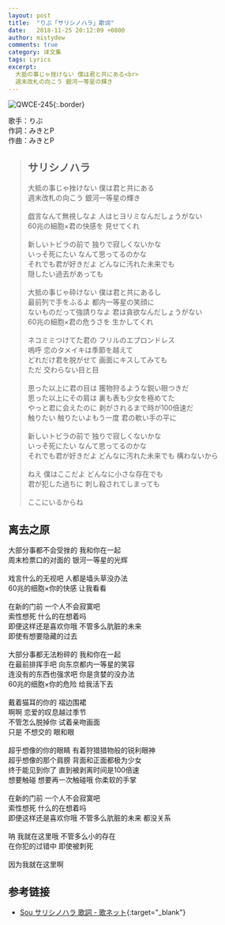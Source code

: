 ```yaml
---
layout: post
title:  "りぶ「サリシノハラ」歌词"
date:   2018-11-25 20:12:09 +0800
author: mistydew
comments: true
category: 译文集
tags: Lyrics
excerpt:
  大抵の事じゃ挫けない 僕は君と共にある<br>
  週末改札の向こう 銀河一等星の輝き
---
```

![QWCE-245](https://is4-ssl.mzstatic.com/image/thumb/Music5/v4/51/27/5b/51275b66-8ad1-b788-c8e6-4f1f5faf5bee/source/600x600bb.jpg){:.border}

歌手：りぶ<br>
作詞：みきとP<br>
作曲：みきとP

<blockquote class="original">
  <h2>サリシノハラ</h2>
  <p>
    大抵の事じゃ挫けない 僕は君と共にある<br>
    週末改札の向こう 銀河一等星の輝き<br>
    <br>
    戯言なんて無視しなよ 人はヒヨリミなんだしょうがない<br>
    60兆の細胞×君の快感を 見せてくれ<br>
    <br>
    新しいトビラの前で 独りで寂しくないかな<br>
    いっそ死にたい なんて思ってるのかな<br>
    それでも君が好きだよ どんなに汚れた未来でも<br>
    隠したい過去があっても<br>
    <br>
    大抵の事じゃ砕けない 僕は君と共にあるし<br>
    最前列で手をふるよ 都内一等星の笑顔に<br>
    ないものだって強請りなよ 君は貪欲なんだしょうがない<br>
    60兆の細胞×君の危うさを 生かしてくれ<br>
    <br>
    ネコミミつけてた君の フリルのエプロンドレス<br>
    嗚呼 恋のタメイキは季節を越えて<br>
    どれだけ君を脱がせて 画面にキスしてみても<br>
    ただ 交わらない目と目<br>
    <br>
    思った以上に君の目は 獲物狩るような鋭い眼つきだ<br>
    思った以上にその肩は 裏も表も少女を極めてた<br>
    やっと君に会えたのに 剥がされるまで時が100倍速だ<br>
    触りたい 触りたいよもう一度 君の軟い手の平に<br>
    <br>
    新しいトビラの前で 独りで寂しくないかな<br>
    いっそ死にたい なんて思ってるのかな<br>
    それでも君が好きだよ どんなに汚れた未来でも 構わないから<br>
    <br>
    ねえ 僕はここだよ どんなに小さな存在でも<br>
    君が犯した過ちに 刺し殺されてしまっても<br>
    <br>
    ここにいるからね
  </p>
</blockquote>

<div class="translation">
  <h2>离去之原</h2>
  <p>
    大部分事都不会受挫的 我和你在一起<br>
    周末检票口的对面的 银河一等星的光辉<br>
    <br>
    戏言什么的无视吧 人都是墙头草没办法<br>
    60兆的细胞×你的快感 让我看看<br>
    <br>
    在新的门前 一个人不会寂寞吧<br>
    索性想死 什么的在想着吗<br>
    即便这样还是喜欢你哦 不管多么肮脏的未来<br>
    即使有想要隐藏的过去<br>
    <br>
    大部分事都无法粉碎的 我和你在一起<br>
    在最前排挥手吧 向东京都内一等星的笑容<br>
    连没有的东西也强求吧 你是贪婪的没办法<br>
    60兆的细胞×你的危险 给我活下去<br>
    <br>
    戴着猫耳的你的 褶边围裙<br>
    啊啊 恋爱的叹息越过季节<br>
    不管怎么脱掉你 试着亲吻画面<br>
    只是 不想交的 眼和眼<br>
    <br>
    超乎想像的你的眼睛 有着狩猎猎物般的锐利眼神<br>
    超乎想像的那个肩膀 背面和正面都极为少女<br>
    终于能见到你了 直到被剥离时间是100倍速<br>
    想要触碰 想要再一次触碰哦 你柔软的手掌<br>
    <br>
    在新的门前 一个人不会寂寞吧<br>
    索性想死 什么的在想着吗<br>
    即便这样还是喜欢你哦 不管多么肮脏的未来 都没关系<br>
    <br>
    呐 我就在这里哦 不管多么小的存在<br>
    在你犯的过错中 即使被刺死<br>
    <br>
    因为我就在这里啊
  </p>
</div>

## 参考链接

* [Sou サリシノハラ 歌詞 - 歌ネット](https://www.uta-net.com/song/229186/){:target="_blank"}

